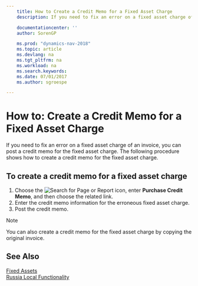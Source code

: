 ```yaml
---
    title: How to Create a Credit Memo for a Fixed Asset Charge
    description: If you need to fix an error on a fixed asset charge of an invoice, you can post a credit memo for the fixed asset charge.

    documentationcenter: ''
    author: SorenGP

    ms.prod: "dynamics-nav-2018"
    ms.topic: article
    ms.devlang: na
    ms.tgt_pltfrm: na
    ms.workload: na
    ms.search.keywords:
    ms.date: 07/01/2017
    ms.author: sgroespe

---
```

# How to: Create a Credit Memo for a Fixed Asset Charge
If you need to fix an error on a fixed asset charge of an invoice, you can post a credit memo for the fixed asset charge. The following procedure shows how to create a credit memo for the fixed asset charge.  

## To create a credit memo for a fixed asset charge  

1.  Choose the ![Search for Page or Report](../../media/ui-search/search_small.png "Search for Page or Report icon") icon, enter **Purchase Credit Memo**, and then choose the related link.  
2.  Enter the credit memo information for the erroneous fixed asset charge.  
3.  Post the credit memo.  

> [!NOTE]  
>  You can also create a credit memo for the fixed asset charge by copying the original invoice.  

## See Also  
[Fixed Assets](../../fa-manage.md)    
[Russia Local Functionality](russia-local-functionality.md)

